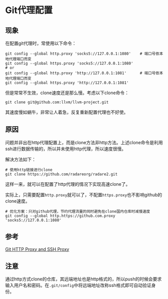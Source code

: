 # Git代理配置

## 现象

在配置git代理时，常使用以下命令：

```shell
git config --global http.proxy 'socks5://127.0.0.1:1080' 	# 端口号依本地代理端口而变
git config --global https.proxy 'socks5://127.0.0.1:1080'
# or
git config --global http.proxy 'http://127.0.0.1:1081' 		# 端口号依本地代理端口而变
git config --global https.proxy 'http://127.0.0.1:1081'
```

但是常常不生效，clone速度还是那么慢。考虑以下clone命令：

```shell
git clone git@github.com:llvm/llvm-project.git
```

其速度慢如蜗牛，非常让人着急，反复重新配置代理也不好使。

## 原因

问题并非出在http代理配置上，而是clone方法非http方法。上述clone命令是利用ssh进行数据传输的，所以并未使用http代理，所以速度很慢。

解决方法如下：

```shell
# 使用http链接进行clone
git clone https://github.com/radareorg/radare2.git
```

这样一来，就可以在配置了http代理的情况下实现高速clone了。

实际上，只需要配置`http.proxy`就可以了，不配置`https.proxy`也不影响github的clone速度。

```shell
# 优化方案：只对github代理，节约代理流量的同时避免在clone国内仓库时减慢速度
git config --global http.https://github.com.proxy 'socks5://127.0.0.1:1080' 
```

## 参考

[Git HTTP Proxy and SSH Proxy](https://plantegg.github.io/2018/03/14/%E5%B0%B1%E6%98%AF%E8%A6%81%E4%BD%A0%E6%87%82git%E4%BB%A3%E7%90%86--%E5%A6%82%E4%BD%95%E8%AE%BE%E7%BD%AEgit%20Proxy/)

## 注意

通过http方式clone的仓库，其远端地址也是http格式的，所以push的时候会要求输入用户名和密码。在`.git/config`中将远端地址改称ssh格式即可自动验证身份。